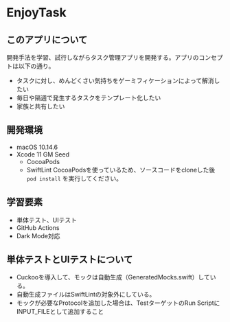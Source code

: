# EnjoyTask
## このアプリについて
開発手法を学習、試行しながらタスク管理アプリを開発する。アプリのコンセプトは以下の通り。
- タスクに対し、めんどくさい気持ちをゲーミフィケーションによって解消したい
- 毎日や隔週で発生するタスクをテンプレート化したい
- 家族と共有したい

## 開発環境
- macOS 10.14.6
- Xcode 11 GM Seed
  - CocoaPods
  - SwiftLint
CocoaPodsを使っているため、ソースコードをcloneした後 `pod install` を実行してください。

## 学習要素
- 単体テスト、UIテスト
- GitHub Actions
- Dark Mode対応

## 単体テストとUIテストについて
- Cuckooを導入して、モックは自動生成（GeneratedMocks.swift）している。
- 自動生成ファイルはSwiftLintの対象外にしている。
- モックが必要なProtocolを追加した場合は、TestターゲットのRun ScriptにINPUT_FILEとして追加すること

